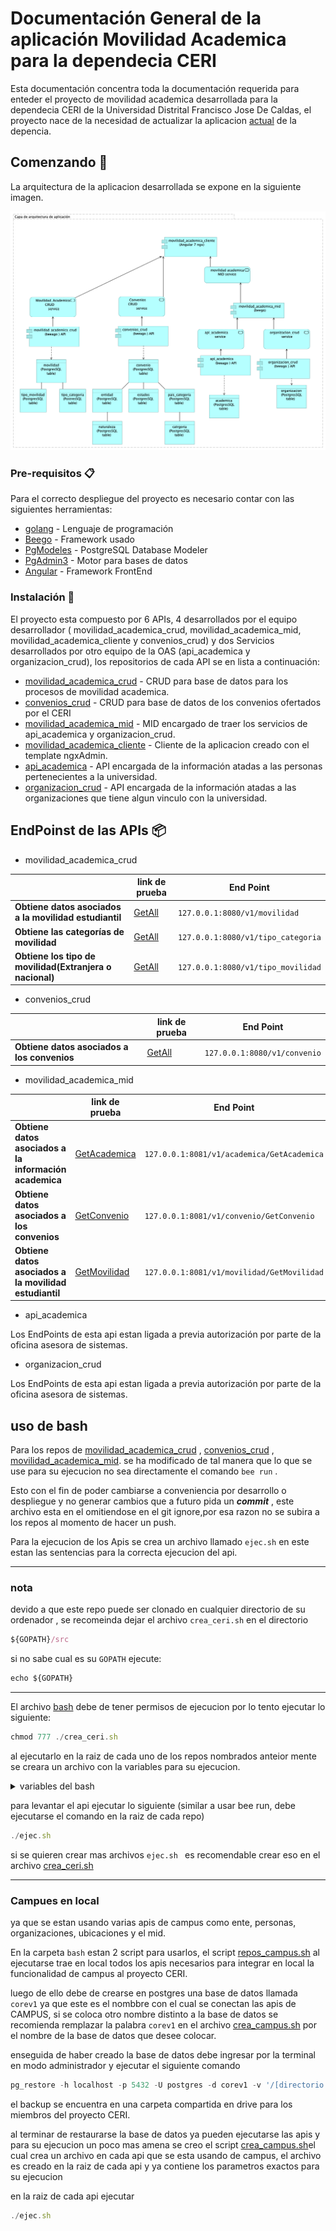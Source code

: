 # Documentación General de la aplicación Movilidad Academica para la dependecia CERI


Esta documentación concentra toda la documentación requerida para enteder el proyecto de movilidad academica desarrollada para la dependecia CERI de la Universidad Distrital Francisco Jose De Caldas, el proyecto nace de la necesidad de actualizar la aplicacion [actual](https://ceri.udistrital.edu.co/plataforma-de-apoyo) de la depencia. 

## Comenzando 🚀
La arquitectura de la aplicacion desarrollada se expone en la siguiente imagen.

![](ArquitecturaCERI.png)


### Pre-requisitos 📋

Para el correcto despliegue del proyecto es necesario contar con las siguientes herramientas:

* [golang](https://golang.org/) - Lenguaje de programación 
* [Beego](https://beego.me/) - Framework  usado
* [PgModeles](https://pgmodeler.io/) - PostgreSQL Database Modeler
* [PgAdmin3](https://www.pgadmin.org/) - Motor para bases de datos
* [Angular](https://angular.io/) - Framework FrontEnd

### Instalación 🔧

El proyecto esta compuesto por 6 APIs, 4 desarrollados por el equipo desarrollador ( movilidad_academica_crud,  movilidad_academica_mid, movilidad_academica_cliente y convenios_crud) y dos Servicios desarrollados por otro equipo de la OAS (api_academica y organizacion_crud), los repositorios de cada API se en lista a continuación:

* [movilidad_academica_crud](https://github.com/udistrital/movilidad_academica_crud) - CRUD para  base de datos para los procesos de movilidad academica.
* [convenios_crud](https://github.com/udistrital/convenios_crud) - CRUD para base de datos de los convenios ofertados por el CERI
* [movilidad_academica_mid](https://github.com/udistrital/movilidad_academica_mid) - MID encargado de traer los servicios de api_academica y organizacion_crud.
* [movilidad_academica_cliente](https://github.com/udistrital/movilidad_academica_cliente) - Cliente de la aplicacion creado con el template ngxAdmin.
* [api_academica](https://github.com/udistrital/api_academica) - API encargada de la información atadas a las personas pertenecientes a la universidad.
* [organizacion_crud](https://github.com/udistrital/organizacion_crud) - API encargada de la información atadas a las organizaciones que tiene algun vinculo con la universidad.

## EndPoinst de las APIs 📦

* movilidad_academica_crud

|                |link de prueba                  |End Point|
|----------------|-------------------------------|------------------------|
| **Obtiene datos asociados a la movilidad estudiantil** |[GetAll](http://127.0.0.1:8080/v1/movilidad)| `127.0.0.1:8080/v1/movilidad` |
| **Obtiene las categorías de movilidad** | [GetAll](http://127.0.0.1:8080/v1/tipo_categoria) |`127.0.0.1:8080/v1/tipo_categoria`|
| **Obtiene los tipo de movilidad(Extranjera o nacional)** |[GetAll](http://127.0.0.1:8080/v1/tipo_movilidad)| `127.0.0.1:8080/v1/tipo_movilidad` |

* convenios_crud

|                |link de prueba                  |End Point|
|----------------|-------------------------------|------------------------|
| **Obtiene datos asociados a los convenios** |[GetAll](http://127.0.0.1:8082/v1/convenio)| `127.0.0.1:8080/v1/convenio` |

* movilidad_academica_mid

|                |link de prueba                  |End Point|
|----------------|-------------------------------|------------------------|
| **Obtiene datos asociados a la información academica** | [GetAcademica](http://127.0.0.1:8081/v1/academica/GetAcademica) |`127.0.0.1:8081/v1/academica/GetAcademica`|
| **Obtiene datos asociados a los convenios** |[GetConvenio](http://127.0.0.1:8081/v1/convenio/GetConvenio)| `127.0.0.1:8081/v1/convenio/GetConvenio` |
| **Obtiene datos asociados a la movilidad estudiantil** |[GetMovilidad](http://127.0.0.1:8081/v1/movilidad/GetMovilidad)| `127.0.0.1:8081/v1/movilidad/GetMovilidad` |

* api_academica

Los EndPoints de esta api estan ligada a previa autorización por parte de la oficina asesora de sistemas.

* organizacion_crud

Los EndPoints de esta api estan ligada a previa autorización por parte de la oficina asesora de sistemas.

## uso de bash

Para los repos de [movilidad_academica_crud](https://github.com/udistrital/movilidad_academica_crud) , 
[convenios_crud](https://github.com/udistrital/convenios_crud) , [movilidad_academica_mid](https://github.com/udistrital/movilidad_academica_mid). se ha modificado de tal manera que lo que se use para su ejecucion no sea directamente el comando `bee run` .

Esto con el fin de poder cambiarse a conveniencia por desarrollo o despliegue y no generar cambios que a futuro pida un _**commit**_ , este archivo esta en el omitiendose en el git ignore,por esa razon no se subira a los repos al momento de hacer un push.

Para la ejecucion de los Apis se crea un archivo llamado `ejec.sh` en este estan las sentencias para la correcta ejecucion del api.

--- 
### nota

devido a que este repo puede ser clonado en cualquier directorio de su ordenador , se recomeinda dejar el archivo `crea_ceri.sh` en el directorio 

```javascript
${GOPATH}/src
```

si no sabe cual es su `GOPATH` ejecute:

```javascript
echo ${GOPATH}
```
---

El archivo [bash](./bash/crea_ceri.sh) debe de tener permisos de ejecucion por lo tento ejecutar lo siguiente:

```javascript
chmod 777 ./crea_ceri.sh
```

al ejecutarlo en la raiz de cada uno de los repos nombrados anteior mente se creara un archivo con la variables para su ejecucion.

<details>
<summary>variables del bash</summary>
En el bash se encuentran la siguientes variables:

- MOVILIDAD_CRUD__PGDB
    - nombre de la base de datos, este se cambia en caso de que el script sea ejecutado en una base de datos diferente al valor ya seteado en el bash.
- MOVILIDAD_CRUD__PGPASS
    - password de la base de datos o conexion.
- MOVILIDAD_CRUD__PGURLS
    - url de conexion a la base de datos, en este caso se tiene por defecto localhost, generalmente se puede dejar tal como esta.
- MOVILIDAD_CRUD__PGUSER
    - usuario con permisos para la base de datos.
- MOVILIDAD_HTTP_PORT
    - puerto de ejecucion el api, por defecto esta el 8080, pero este se puede cambiar a preferencia.
- MOVILIDAD_CRUD__SCHEMA
    - esquema de la base de datos a la cual debe apintar el api
</details>

para levantar el api ejecutar lo siguiente (similar a usar bee run, debe ejecutarse el comando en la raiz de cada repo)

```javascript
./ejec.sh
```

si se quieren crear mas archivos `ejec.sh ` es recomendable crear eso en el archivo [crea_ceri.sh](./bash/crea_ceri.sh)

--- 

### Campues en local

ya que se estan usando varias apis de campus como ente, personas, organizaciones, ubicaciones y el mid.

En la carpeta `bash` estan 2 script para usarlos, el script [repos_campus.sh](./bash/repos_campus.sh)  al ejecutarse trae en local todos los apis necesarios para integrar en local la funcionalidad de campus al proyecto CERI.

luego de ello debe de crearse en postgres una base de datos llamada `corev1` ya que este es el nombbre con el cual se conectan las apis de CAMPUS, si se coloca otro nombre distinto a la base de datos se recomienda remplazar la palabra `corev1` en el archivo [crea_campus.sh](./bash/crea_campus.sh) por el nombre de la base de datos que desee colocar.

enseguida de haber creado la base de datos debe ingresar por la terminal en modo administrador y ejecutar el siguiente comando

```javascript
pg_restore -h localhost -p 5432 -U postgres -d corev1 -v '/[directorio donde se descargo el backup]/campus_2_06_2019.backup' 
```

el backup se encuentra en una carpeta compartida en drive para los miembros del proyecto CERI.

al terminar de restaurarse la base de datos ya pueden ejecutarse las apis y para su ejecucion un poco mas amena se creo el script [crea_campus.sh](./bash/crea_campus.sh)el cual crea un archivo en cada api que se esta usando de campus, el archivo es creado en la raiz de cada api y ya contiene los parametros exactos para su ejecucion

en la raiz de cada api ejecutar 

```javascript
./ejec.sh
```
